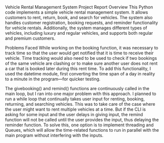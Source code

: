 Vehicle Rental Management System Project Report
Overview
This Python code implements a simple vehicle rental management system. It allows customers to rent, return, book, and search for vehicles. The system also handles customer registration, booking requests, and reminder functionality for vehicle rentals. Additionally, the system manages different types of vehicles, including luxury and regular vehicles, and supports both regular and premium customers.



Problems Faced
While working on the booking function, it was necessary to track time so that the user would get notified that it is time to receive their vehicle. Time tracking would also need to be used to check if two bookings of the same vehicle are clashing or to make sure another user does not rent a car that is booked later during this rent time. To add this functionality, I used the datetime module, first converting the time span of a day in reality to a minute in the program—for quicker testing.

The givebooking() and remind() functions are continuously called in the main loop, but I ran into one major problem with this approach. I planned to run a while loop that continually takes user input for renting, booking, returning, and searching vehicles. This was to take care of the case where the user might want to rent multiple vehicles at a time. But if the CLI is asking for some input and the user delays in giving input, the remind function will not be called until the user provides the input, thus delaying the reminder function. To solve this, one option is to implement threading and Queues, which will allow the time-related functions to run in parallel with the main program without interfering with the inputs.



